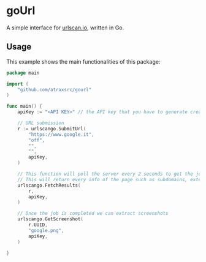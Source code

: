 # goUrl
A simple interface for [urlscan.io](https://urlscan.io), written in Go.

## Usage
This example shows the main functionalities of this package:

```go
package main

import (
	"github.com/atraxsrc/gourl"
)

func main() {
	apiKey := "<API KEY>" // the API key that you have to generate creating an account

    // URL submission
	r := urlscango.SubmitUrl(
		"https://www.google.it",
		"off",
		"",
		"",
		apiKey,
	)

    // This function will poll the server every 2 seconds to get the job result
    // This will return every info of the page such as subdomains, external requests and so on
	urlscango.FetchResults(
		r,
		apiKey,
	)

    // Once the job is completed we can extract screenshots
	urlscango.GetScreenshot(
		r.UUID,
		"google.png",
		apiKey,
	)

}

```
